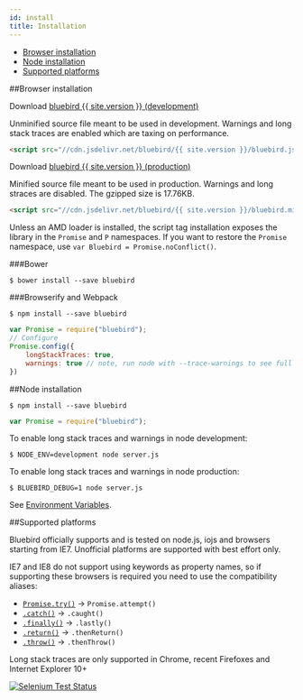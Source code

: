 ```yaml
---
id: install
title: Installation
---
```


- [Browser installation](#browser-installation)
- [Node installation](#node-installation)
- [Supported platforms](#supported-platforms)

##Browser installation

Download <a href="https://cdn.jsdelivr.net/bluebird/{{ site.version }}/bluebird.js">bluebird {{ site.version }} (development)</a>

Unminified source file meant to be used in development. Warnings and long stack traces are enabled which are taxing on performance.

```html
<script src="//cdn.jsdelivr.net/bluebird/{{ site.version }}/bluebird.js"></script>
```

Download <a href="https://cdn.jsdelivr.net/bluebird/{{ site.version }}/bluebird.min.js">bluebird {{ site.version }} (production)</a>

Minified source file meant to be used in production. Warnings and long straces are disabled. The gzipped size is 17.76KB.

```html
<script src="//cdn.jsdelivr.net/bluebird/{{ site.version }}/bluebird.min.js"></script>
```

Unless an AMD loader is installed, the script tag installation exposes the library in the `Promise` and `P` namespaces. If you want to restore the `Promise` namespace, use `var Bluebird = Promise.noConflict()`.

###Bower

```
$ bower install --save bluebird
```

###Browserify and Webpack

```
$ npm install --save bluebird
```

```js
var Promise = require("bluebird");
// Configure
Promise.config({
    longStackTraces: true,
    warnings: true // note, run node with --trace-warnings to see full stack traces for warnings
})
```

##Node installation

```
$ npm install --save bluebird
```

```js
var Promise = require("bluebird");
```

To enable long stack traces and warnings in node development:

```
$ NODE_ENV=development node server.js
```

To enable long stack traces and warnings in node production:

```
$ BLUEBIRD_DEBUG=1 node server.js
```

See [Environment Variables](.).

##Supported platforms

Bluebird officially supports and is tested on node.js, iojs and browsers starting from IE7. Unofficial platforms are supported with best effort only.

IE7 and IE8 do not support using keywords as property names, so if supporting these browsers is required you need to use the compatibility aliases:


- [`Promise.try()`](.) -> `Promise.attempt()`
- [`.catch()`](.) -> `.caught()`
- [`.finally()`](.) -> `.lastly()`
- [`.return()`](.) -> `.thenReturn()`
- [`.throw()`](.) -> `.thenThrow()`

Long stack traces are only supported in Chrome, recent Firefoxes and Internet Explorer 10+

[![Selenium Test Status](https://saucelabs.com/browser-matrix/petka_antonov.svg)](https://saucelabs.com/u/petka_antonov)
